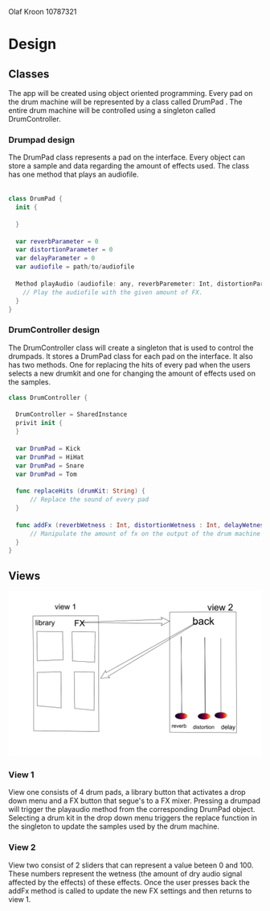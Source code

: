 Olaf Kroon
10787321

# Design

## Classes

The app will be created using object oriented programming. Every pad on the drum machine will be represented by a class called DrumPad . The entire drum machine will be controlled using a singleton called DrumController.

### Drumpad design

The DrumPad class represents a pad on the interface. Every object can store a sample and data regarding the amount of effects used. The class has one method that plays an audiofile.

```swift

class DrumPad {
  init {

  }
  
  var reverbParameter = 0
  var distortionParameter = 0
  var delayParameter = 0
  var audiofile = path/to/audiofile

  Method playAudio (audiofile: any, reverbParemeter: Int, distortionParameter: Int, delayParameter: Int) {
    // Play the audiofile with the given amount of FX.
  }
}
```

### DrumController design

The DrumController class will create a singleton that is used to control the drumpads. It stores a DrumPad class for each pad on the interface. It also has two methods. One for replacing the hits of every pad when the users selects a new drumkit and one for changing the amount of effects used on the samples. 

``` Swift
class DrumController {

  DrumController = SharedInstance
  privit init {
  }
  
  var DrumPad = Kick
  var DrumPad = HiHat
  var DrumPad = Snare
  var DrumPad = Tom
  
  func replaceHits (drumKit: String) {
      // Replace the sound of every pad 
  }
  
  func addFx (reverbWetness : Int, distortionWetness : Int, delayWetness: Int) {
      // Manipulate the amount of fx on the output of the drum machine
  }   
}
```
## Views

 ![](doc/views.png)
 
### View 1
 
View one consists of 4 drum pads, a library button that activates a drop down menu and a FX button that segue's to a FX mixer. Pressing a drumpad will trigger the playaudio method from the corresponding DrumPad object. Selecting a drum kit in the drop down menu triggers the replace function in the singleton to update the samples used by the drum machine. 

### View 2

View two consist of 2 sliders that can represent a value beteen 0 and 100. These numbers represent the wetness (the amount of dry audio signal affected by the effects) of these effects. Once the user presses back the addFx method is called to update the new FX settings and then returns to view 1. 



